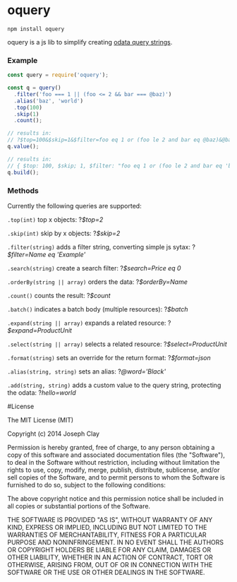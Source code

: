 # oquery

`npm install oquery`

oquery is a js lib to simplify creating [odata query strings][1].

[1]: http://docs.oasis-open.org/odata/odata/v4.0/odata-v4.0-part2-url-conventions.html

### Example

```js
const query = require('oquery');

const q = query()
  .filter('foo === 1 || (foo <= 2 && bar === @baz)')
  .alias('baz', 'world')
  .top(100)
  .skip(1)
  .count();

// results in:
// ?$top=100&$skip=1&$filter=foo eq 1 or (foo le 2 and bar eq @baz)&@baz='world'&$count
q.value();

// results in:
// { $top: 100, $skip; 1, $filter: "foo eq 1 or (foo le 2 and bar eq 'baz')", @baz: "world", $count: true }
q.build();
```

### Methods

Currently the following queries are supported:

`.top(int)`
top x objects: ?*$top=2*

`.skip(int)`
skip by x objects: ?*$skip=2*

`.filter(string)`
adds a filter string, converting simple js sytax: ?*$filter=Name eq 'Example'*

`.search(string)`
create a search filter: ?*$search=Price eq 0*

`.orderBy(string || array)`
orders the data: ?*$orderBy=Name*

`.count()`
counts the result: ?*$count*

`.batch()`
indicates a batch body (multiple resources): ?*$batch*

`.expand(string || array)`
expands a related resource: ?*$expand=ProductUnit*

`.select(string || array)`
selects a related resource: ?*$select=ProductUnit*

`.format(string)`
sets an override for the return format: ?*$format=json*

`.alias(string, string)`
sets an alias: ?*@word='Black'*

`.add(string, string)`
adds a custom value to the query string, protecting the odata: ?*hello=world*

#License

The MIT License (MIT)

Copyright (c) 2014 Joseph Clay

Permission is hereby granted, free of charge, to any person obtaining a copy
of this software and associated documentation files (the "Software"), to deal
in the Software without restriction, including without limitation the rights
to use, copy, modify, merge, publish, distribute, sublicense, and/or sell
copies of the Software, and to permit persons to whom the Software is
furnished to do so, subject to the following conditions:

The above copyright notice and this permission notice shall be included in
all copies or substantial portions of the Software.

THE SOFTWARE IS PROVIDED "AS IS", WITHOUT WARRANTY OF ANY KIND, EXPRESS OR
IMPLIED, INCLUDING BUT NOT LIMITED TO THE WARRANTIES OF MERCHANTABILITY,
FITNESS FOR A PARTICULAR PURPOSE AND NONINFRINGEMENT.  IN NO EVENT SHALL THE
AUTHORS OR COPYRIGHT HOLDERS BE LIABLE FOR ANY CLAIM, DAMAGES OR OTHER
LIABILITY, WHETHER IN AN ACTION OF CONTRACT, TORT OR OTHERWISE, ARISING FROM,
OUT OF OR IN CONNECTION WITH THE SOFTWARE OR THE USE OR OTHER DEALINGS IN
THE SOFTWARE.
